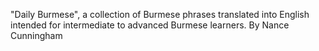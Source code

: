 "Daily Burmese", a collection of Burmese phrases translated into English intended for intermediate to advanced Burmese learners. By Nance Cunningham
